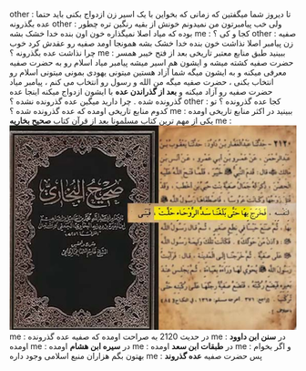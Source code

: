 other : تا دیروز شما میگفتین که زمانی که بخواین با یک اسیر زن ازدواج بکنی باید حتما عده بگذرونه
other : ولی خب پیامبرتون من نمیدونم خونش از بقیه رنگین تره چطور بوده که میاد اصلا نمیگذاره خون اون بنده خدا خشک بشه
me : کجا و کی ؟
other : صفیه زن پیامبر اصلا نذاشت خون بنده خدا خشک بشه همونجا اومد صفیه رو عقدش کرد خوب چرا نذاشت عده بگذرونه ؟
me : ببینید طبق منابع معتبر تاریخی بعد از فتح خیبر همسر حضرت صفیه کشته میشه و ایشون هم اسیر میشه پیامبر میاد اسلام رو به حضرت صفیه معرفی میکنه و به ایشون میگه شما آزاد هستین میتونی یهودی بمونی میتونی اسلام رو انتخاب بکنی ، حضرت صفیه میگه من الله و رسول رو انتخاب می کنم ، پیامبر میاد حضرت صفیه رو آزاد میکنه و **بعد از گذراندن عده** با ایشون ازدواج میکنه اینجا عده گذرونده شده . چرا دارید میگین عده گذرونده نشده ؟
other : کجا عده گذرونده ؟ تو کدوم منابع تاریخی اومده که عده گذرونده شده ؟
me : ببینید در اکثر منابع تاریخی اومده یکی از مهم ترین کتاب مسلمونا بعد از قرآن کتاب **صحیح بخاریه**
me : <img src="./evidence.jpg" alt="صحیح بخاری">
me : در حدیث 2120 به صراحت اومده که صفیه عده گذرونده
me : در **سنن ابن داوود** اومده
me : در **سیره ابن هشام** اومده
me : در **طبقات ابن سعد** اومده
me : و اگر بخوام بهتون بگم هزاران منبع اسلامی وجود داره
me : پس حضرت صفیه **عده گذروند**